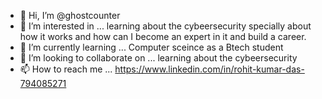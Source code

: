 - 👋 Hi, I’m @ghostcounter
- 👀 I’m interested in ... learning about the cybeersecurity specially about how it works and how can I become an expert in it and build a career. 
- 🌱 I’m currently learning ... Computer sceince as a Btech student
- 💞️ I’m looking to collaborate on ... learning about the cybeersecurity
- 📫 How to reach me ... https://www.linkedin.com/in/rohit-kumar-das-794085271

<!---
ghostcounter/ghostcounter is a ✨ special ✨ repository because its `README.md` (this file) appears on your GitHub profile.
You can click the Preview link to take a look at your changes.
--->

